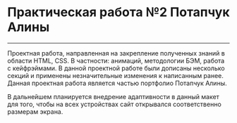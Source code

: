 # Практическая работа №2 Потапчук Алины
------
Проектная работа, направленная на закрепление полученных знаний в области HTML, CSS. В частности: анимаций, методологии БЭМ, работа с кейфрэймами. В данной проектной работе были дописаны несколько секций и применены незначительные изменения к написанным ранее. Данная проектная работа является частью портфолио Потапчук Алины.  
  
    
В дальнейшем планируется внедрение адаптивности в данный макет для того, чтобы на всех устройствах сайт открывался соответственно размерам экрана.